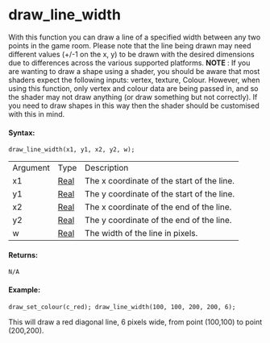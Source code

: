 # draw_line_width

With this function you can draw a line of a specified width between any
two points in the game room. Please note that the line being drawn may
need different values (+/-1 on the x, y) to be drawn with the desired
dimensions due to differences across the various supported platforms.
**NOTE** : If you are wanting to draw a shape using a shader, you should
be aware that most shaders expect the following inputs: vertex, texture,
Colour. However, when using this function, only vertex and colour data
are being passed in, and so the shader may not draw anything (or draw
something but not correctly). If you need to draw shapes in this way
then the shader should be customised with this in mind.

#### Syntax:

``` gml
draw_line_width(x1, y1, x2, y2, w);
```

|          |                                                                         |                                            |
|----------|-------------------------------------------------------------------------|--------------------------------------------|
| Argument | Type                                                                    | Description                                |
| x1       |  [Real](../../../../../GameMaker_Language/GML_Overview/Data_Types)  | The x coordinate of the start of the line. |
| y1       |  [Real](../../../../../GameMaker_Language/GML_Overview/Data_Types)  | The y coordinate of the start of the line. |
| x2       |  [Real](../../../../../GameMaker_Language/GML_Overview/Data_Types)  | The x coordinate of the end of the line.   |
| y2       |  [Real](../../../../../GameMaker_Language/GML_Overview/Data_Types)  | The y coordinate of the end of the line.   |
| w        |  [Real](../../../../../GameMaker_Language/GML_Overview/Data_Types)  | The width of the line in pixels.           |

#### Returns:

``` gml
N/A
```

#### Example:

``` gml
draw_set_colour(c_red); draw_line_width(100, 100, 200, 200, 6);
```

This will draw a red diagonal line, 6 pixels wide, from point (100,100)
to point (200,200).
